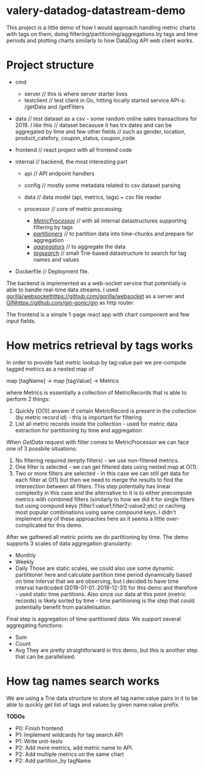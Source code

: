 # valery-datadog-datastream-demo

This project is a little demo of how I would approach handling metric charts with tags on them, doing filtering/partitioning/aggregations by tags and time periods and plotting charts similarly to how DataDog API web client works.

# Project structure


* cmd

  * server            // this is where server starter lives
  * testclient        // test client in Go, hitting locally started service API-s: /getData and /getFilters

* data                // test dataset as a csv - some random online sales transactions for 2019. I like this
                      // dataset becasuse it has trx dates and can be aggregated by time and few other fields
                      // such as gender, location, product_catefory, coupon_status, coupon_code

* frontend            // react project with all frontend code

* internal            // backend, the most interesting part

  * api               // API endpoint handlers
  * config            // mostly some metadata related to csv dataset parsing
  * data              // data model (api, metrics, tags) + csv file reader
  * processor         // core of metric processing:
    
     * [_MetricProcessor_](https://github.com/vkarpei/valery-datadog-datastream-demo/blob/master/internal/processor/metricprocessor.go)  // with all internal datastructures supporting filtering by tags
     * [_partitioners_](https://github.com/vkarpei/valery-datadog-datastream-demo/blob/master/internal/processor/paritioners.go)     // to partition data into time-chunks and prepare for aggregation
     * [_aggregators_](https://github.com/vkarpei/valery-datadog-datastream-demo/blob/master/internal/processor/aggregators.go)      // to aggregate the data
     * [_tagsearch_](https://github.com/vkarpei/valery-datadog-datastream-demo/blob/master/internal/processor/tagsearch.go)       // small Trie-based datastructure to search for tag names and values

* Dockerfile          // Deployment file.

The backend is implemented as a web-socket service that potentially is able to handle real-time data streams. I used [gorilla/websocket](https://github.com/gorilla/websocket)https://github.com/gorilla/websocket as a server and [GIN](https://github.com/gin-gonic/gin)https://github.com/gin-gonic/gin as http router.

The frontend is a simple 1-page react app with chart component and few input fields.

# How metrics retrieval by tags works

In order to provide fast metric lookup by tag:value pair we pre-compute tagged metrics as a nested map of

   map [tagName]   ->   map [tagValue]   ->   Metrics

where Metrics is essentially a collection of MetricRecords that is able to perform 2 things:
1. Quickly [O(1)] answer if certain MetricRecord is present in the collection (by metric record id) - this is important for filtering 
2. List all metric records inside the collection - used for metric data extraction for partitioning by time and aggregation

When _GetData_ request with filter comes to MetricProcessor we can face one of 3 possbile situations:
1. No filtering required (empty filters) - we use non-filtered metrics.
2. One filter is selected - we can get filtered data using nested map at O(1).
3. Two or more filters are selected - in this case we can still get data for each filter at O(1) but then we need to merge the results to find the intersection between all filters. This step potentially has linear complexity in this case and the alternative to it is to either precompute metrics with combined filters (similarly to how we did it for single filters but using compund keys (filter1:value1;filter2:value2;etc) or caching most popular combinations using same compound keys. I didn't implement any of these approaches here as it seems a little over-complicated for this demo.

After we gathered all metric points we do partitioning by time. The demo supports 3 scales of data aggregation granularity:
* Monthly
* Weekly
* Daily
Those are static scales, we could also use some dynamic partititoner here and calculate partition time period dynamically based on time interval that we are observing, but I decided to have time interval hardcoded (2019-01-01..2019-12-31) for this demo and therefore - used static time partitions.
Also since our data at this point (metric records) is likely sorted by time - time partitioning is the step that could potentially benefit from parallelisation.

Final step is aggregation of time-partitioned data. We support several aggregating functions:
* Sum
* Count
* Avg
They are pretty straightforward in this demo, but this is another step that can be parallelised.

# How tag names search works

We are using a Trie data structure to store all tag name:value pairs in it to be able to quickly get list of tags and values by given name:value prefix.

**TODOs**
* P0: Finish frontend
* P1: Implement wildcards for tag search API
* P1: Write unit-tests
* P2: Add more metrics, add metric name to API.
* P2: Add multiple metrics on the same chart
* P2: Add partition_by tagName